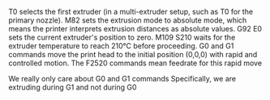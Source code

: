 T0 selects the first extruder (in a multi-extruder setup, such as T0 for the primary nozzle).
M82 sets the extrusion mode to absolute mode, which means the printer interprets extrusion distances as absolute values.
G92 E0 sets the current extruder's position to zero.
M109 S210 waits for the extruder temperature to reach 210°C before proceeding.
G0 and G1 commands move the print head to the initial position (0,0,0) with rapid and controlled motion.
The F2520 commands mean feedrate for this rapid move

We really only care about G0 and G1 commands
Specifically, we are extruding during G1 and not during G0